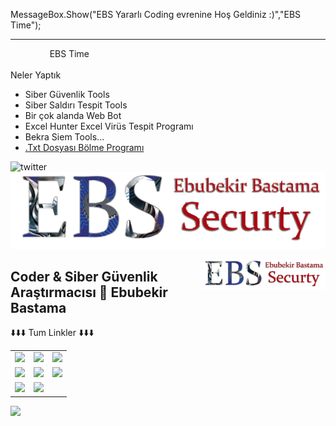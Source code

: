 MessageBox.Show("EBS Yararlı Coding evrenine Hoş Geldiniz :)","EBS Time");
<hr>
<marquee direction=right>EBS Time</marquee>
<p>Neler Yaptık <p/>
<ul class="container float">
  <li class="item float-item">Siber Güvenlik Tools</li>
  <li class="item float-item">Siber Saldırı Tespit Tools</li>
  <li class="item float-item">Bir çok alanda Web Bot</li>
  <li class="item float-item">Excel Hunter Excel Virüs Tespit Programı</li>
  <li class="item float-item">Bekra Siem Tools...</li>
  <li class="item float-item"><a href="https://github.com/ebubekirbastama/TexttxtDosyasi-Bolme-Programi">.Txt  Dosyası Bölme Programı</a> </li>
</ul>

![twitter](https://user-images.githubusercontent.com/12575603/137198748-316f90dc-27e2-48c8-899e-46a5da82b136.png)
![twitter](https://raw.githubusercontent.com/ebubekirbastama/ebubekirbastama/main/linkedin.png)

<img align="right" alt="avatar" width="200" src="https://raw.githubusercontent.com/ebubekirbastama/ebubekirbastama/main/linkedin.png"> 



## Coder & Siber Güvenlik Araştırmacısı 👋  Ebubekir Bastama



<table class="center">
<tr> 
          ⬇️⬇️⬇️ Tum Linkler ⬇️⬇️⬇️
 </tr>
<tr>
  <td><a href="[https://youtube.com/candeger](https://www.youtube.com/@ebubekiryazilim)">
<img src="https://img.shields.io/badge/YouTube-FF0000?style=for-the-badge&logo=youtube&logoColor=white">
</a> 
<td><a href="https://twitch.tv/ebubekirbastama">
<img src="https://img.shields.io/badge/Twitch-9146FF?style=for-the-badge&logo=twitch&logoColor=white">
</a>
<td><a href="https://www.ebubekirbastama.com">
<img src="https://img.shields.io/badge/Discord-7289DA?style=for-the-badge&logo=discord&logoColor=white">
  </a> </tr>
  <tr>
<td><a href="https://instagram.com/ebubekirbastama">
<img src="https://img.shields.io/badge/Instagram-E4405F?style=for-the-badge&logo=instagram&logoColor=white">
</a> 
<td><a href="https://twitter.com/ebubekirstt">
<img src="https://img.shields.io/badge/Twitter-1DA1F2?style=for-the-badge&logo=twitter&logoColor=white">
</a>
<td><a href="https://github.com/ebubekirbastama">
<img src="https://img.shields.io/badge/GitHub-100000?style=for-the-badge&logo=github&logoColor=white">
  </a> </tr>
  <tr>
<td><a href="https://www.linkedin.com/in/ebubekirbastama/">
<img src="https://img.shields.io/badge/LinkedIn-0077B5?style=for-the-badge&logo=linkedin&logoColor=white">
</a> 
<td><a href="mailto:candeger@creatorstation.com">
<img src="https://img.shields.io/badge/Gmail-D14836?style=for-the-badge&logo=gmail&logoColor=white">
</a>
<td>
  </tr>
</table>



<img align="left" src="https://github-readme-stats.vercel.app/api?username=ebubekirbastama&theme=blue-green">

